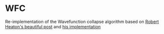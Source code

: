 # WFC

Re-implementation of the Wavefunction collapse algorithm based on [Robert Heaton's beautiful post](https://robertheaton.com/2018/12/17/wavefunction-collapse-algorithm/) and [his implementation](https://github.com/robert/wavefunction-collapse/blob/093d218e79f01cbb7787b898b458cc5d174ad7cb/main.py#L278)
